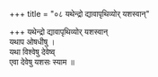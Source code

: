 +++
title = "०८ यथेन्द्रो द्यावापृथिव्योर् यशस्वान्"

+++
यथेन्द्रो द्यावापृथिव्योर् यशस्वान्  
यथाप ओषधीषु ।  
यथा विश्वेषु देवेष्व्  
एवा देवेषु यशसः स्याम ॥